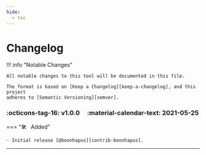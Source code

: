 ```yaml
---
hide:
  - toc
---
```


# Changelog

!!! info "Notable Changes"

    All notable changes to this tool will be documented in this file.

    The format is based on [Keep a Changelog][keep-a-changelog], and this project
    adheres to [Semantic Versioning][semver].

### :octicons-tag-16: v1.0.0 &nbsp; &nbsp; :material-calendar-text: 2021-05-25

=== ":hammer_and_wrench: &nbsp; Added"

    - Initial release [@boonhapus][contrib-boonhapus].

---

[keep-a-changelog]: https://keepachangelog.com/en/1.0.0/
[semver]: https://semver.org/spec/v2.0.0.html
[contrib-boonhapus]: https://github.com/boonhapus
